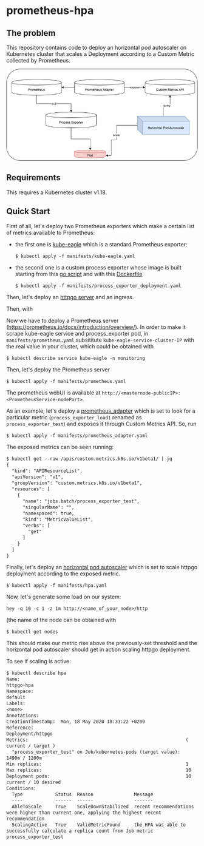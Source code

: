 # prometheus-hpa

## The problem
This repository contains code to deploy an horizontal pod autoscaler on Kubernetes cluster that scales a Deployment according to a Custom Metric collected by Prometheus.

![Overview](hpa_.png)

## Requirements
This requires a Kubernetes cluster v1.18. 

## Quick Start
First of all, let's deploy two Prometheus exporters which make a certain list of metrics available to Prometheus:
- the first one is [kube-eagle](https://github.com/cloudworkz/kube-eagle) which is a standard Prometheus exporter:
    ```
    $ kubectl apply -f manifests/kube-eagle.yaml
    ```
- the second one is a custom process exporter whose image is built starting from this [go script](process_exporter/process_exporter.go) and with this [Dockerfile](process_exporter/Dockerfile)
    ```
    $ kubectl apply -f manifests/process_exporter_deployment.yaml
    ```

Then, let's deploy an [httpgo server](httpgo/httpgo.yaml) and an ingress.

Then, with 

Now we have to deploy a Prometheus server (https://prometheus.io/docs/introduction/overview/).
In order to make it scrape kube-eagle service and process_exporter pod, in ```manifests/prometheus.yaml``` subsititute ```kube-eagle-service-cluster-IP``` with the real value in your cluster, which could be obtained with 
```
$ kubectl describe service kube-eagle -n monitoring
```
Then, let's deploy the Prometheus server
```
$ kubectl apply -f manifests/prometheus.yaml
```

The prometheus webUI is available at ```http://<masternode-publicIP>:<PrometheusService-nodePort>```.

As an example, let's deploy a [prometheus_adapter](https://github.com/DirectXMan12/k8s-prometheus-adapter) which is set to look for a particular metric (```process_exporter_load1``` renamed as ```process_exporter_test```) and exposes it through Custom Metrics API. 
So, run
````
$ kubectl apply -f manifests/prometheus_adapter.yaml
````

The exposed metrics can be seen running:
````
$ kubectl get --raw /apis/custom.metrics.k8s.io/v1beta1/ | jq
{
  "kind": "APIResourceList",
  "apiVersion": "v1",
  "groupVersion": "custom.metrics.k8s.io/v1beta1",
  "resources": [
    {
      "name": "jobs.batch/process_exporter_test",
      "singularName": "",
      "namespaced": true,
      "kind": "MetricValueList",
      "verbs": [
        "get"
      ]
    }
  ]
}
````

Finally, let's deploy an [horizontal pod autoscaler](https://kubernetes.io/docs/tasks/run-application/horizontal-pod-autoscale/) which is set to scale httpgo deployment according to the exposed metric. 
````
$ kubectl apply -f manifests/hpa.yaml
````

Now, let's generate some load on our system:
```
hey -q 10 -c 1 -z 1m http://<name_of_your_node>/http
```
(the name of the node can be obtained with 

```
$ kubectl get nodes
```

This should make our metric rise above the previously-set threshold and the horizontal pod autoscaler should get in action scaling httpgo deployment. 

To see if scaling is active:
````
$ kubectl describe hpa
Name:                                                             httpgo-hpa
Namespace:                                                        default
Labels:                                                           <none>
Annotations:                                                      CreationTimestamp:  Mon, 18 May 2020 18:31:22 +0200
Reference:                                                        Deployment/httpgo
Metrics:                                                          ( current / target )
  "process_exporter_test" on Job/kubernetes-pods (target value):  1490m / 1200m
Min replicas:                                                     1
Max replicas:                                                     10
Deployment pods:                                                  10 current / 10 desired
Conditions:
  Type            Status  Reason               Message
  ----            ------  ------               -------
  AbleToScale     True    ScaleDownStabilized  recent recommendations were higher than current one, applying the highest recent recommendation
  ScalingActive   True    ValidMetricFound     the HPA was able to successfully calculate a replica count from Job metric process_exporter_test
````
